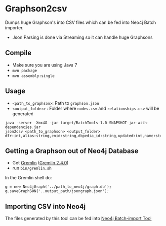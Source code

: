 # Graphson2csv

Dumps huge Graphson's into CSV files which can be fed into Neo4j Batch importer.

- Json Parsing is done via Streaming so it can handle huge Graphsons

## Compile
 - Make sure you are using Java 7 
 - `mvn package`
 - `mvn assembly:single`

## Usage

- `<path_to_graphson>`: Path to `graphson.json`
- `<output_folder>` : Folder where `nodes.csv` and `relationships.csv` will be generated

```
java -server -Xmx4G -jar target/BatchTools-1.0-SNAPSHOT-jar-with-dependencies.jar
json2csv <path_to_graphson> <output_folder> dfr:int,alias:string,enid:string,dbpedia_id:string,updated:int,name:string,images:string,wiki:string,wordnet:string,mid:string,wikiabstract:string,modified:string,gravity:string,score:string
```

## Getting a Graphson out of Neo4j Database

- Get [Gremlin](https://github.com/tinkerpop/gremlin) ([Gremlin 2.4.0](http://tinkerpop.com/downloads/gremlin/gremlin-groovy-2.4.0.zip))
- run `bin/gremlin.sh`

In the Gremlin shell do:

```
g = new Neo4jGraph('../path_to_neo4j/graph.db');  
g.saveGraphSON('..output_path/jsongraph.json');
```

## Importing CSV into Neo4j

The files generated by this tool can be fed into [Neo4j Batch-import Tool](https://github.com/jexp/batch-import)